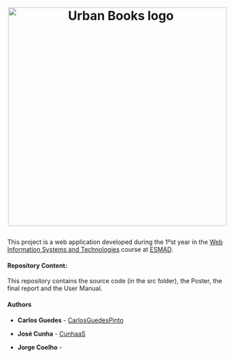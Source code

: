 # <p align="center"><img src="https://i.imgur.com/dcoq1SR.jpg" alt="Urban Books logo" width="500"></p>
This project is a web application developed during the 1ºst year in the [Web Information Systems and Technologies](https://www.esmad.ipp.pt/courses/degree/400001419) course at [ESMAD](https://www.esmad.ipp.pt/).

#### Repository Content:
This repository contains the source code (in the src folder), the Poster, the final report and the User Manual.
#### Authors

* **Carlos Guedes** - [CarlosGuedesPinto](https://github.com/CarlosGuedesPinto)

* **José Cunha** - [CunhaaS](https://github.com/CunhaaS)

* **Jorge Coelho** - 
